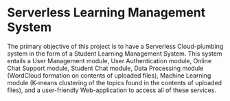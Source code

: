 # Serverless Learning Management System

The primary objective of this project is to have a Serverless Cloud-plumbing system in the form of a Student Learning Management System. This system entails a User Management module, User Authentication module, Online Chat Support module, Student Chat module, Data Processing module (WordCloud formation on contents of uploaded files), Machine Learning module (K-means clustering of the topics found in the contents of uploaded files), and a user-friendly Web-application to access all of these services.
